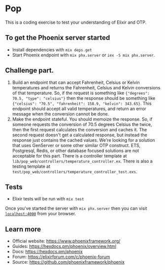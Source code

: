 # Pop

This is a coding exercise to test your understanding of Elixir and OTP.

## To get the Phoenix server started

- Install dependencies with `mix deps.get`
- Start Phoenix endpoint with `mix phx.server` or `iex -S mix phx.server`.

## Challenge part.

1. Build an endpoint that can accept Fahrenheit, Celsius or Kelvin temperatures and returns the Fahrenheit, Celsius and Kelvin conversions of that temperature. So, if the request is something like `{"degrees": 70.5, "type": "celsius"}` then the response should be something like `{"celsius": "70.5", "fahrenheit": 158.9, "kelvin": 343.65}`. This endpoint should accept all valid temperatures, and return an error message when the conversion cannot be done.
2. Make the endpoint stateful. You should memoize the response. So, if someone requests the conversion of 70.5 degrees Celsius the twice, then the first request calculates the conversion and caches it. The second request doesn't get a calculated response, but instead the response just contains the cached values. We're looking for a solution that uses GenServer or some other similar OTP construct. ETS, Postgresql, Redis, or other database focused solutions are not acceptable for this part. There is a controller template at `lib/pop_web/controllers/temperature_controller.ex`. There is also a testing template at `test/pop_web/controllers/temperature_controller_test.exs`.

## Tests

- Elixir tests will be run with `mix test`

Once you've started the server with `mix phx.server` then you can visit [`localhost:4000`](http://localhost:4000) from your browser.

## Learn more

- Official website: https://www.phoenixframework.org/
- Guides: https://hexdocs.pm/phoenix/overview.html
- Docs: https://hexdocs.pm/phoenix
- Forum: https://elixirforum.com/c/phoenix-forum
- Source: https://github.com/phoenixframework/phoenix

